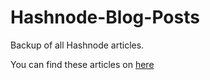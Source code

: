 # Hashnode-Blog-Posts
Backup of all Hashnode articles.

You can find these articles on [here](https://pratheekms.hashnode.dev/)
